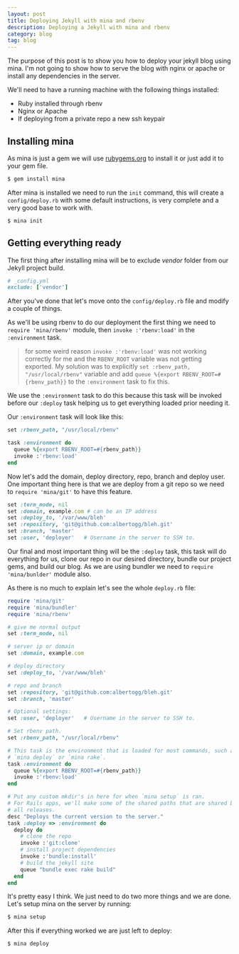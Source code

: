 ```yaml
---
layout: post
title: Deploying Jekyll with mina and rbenv
description: Deploying a Jekyll with mina and rbenv
category: blog
tag: blog
---
```


The purpose of this post is to show you how to deploy your jekyll blog using
mina. I'm not going to show how to serve the blog with nginx or apache or
install any dependencies in the server.

We'll need to have a running machine with the following things installed:

- Ruby installed through rbenv
- Nginx or Apache
- If deploying from a private repo a new ssh keypair

## Installing mina

As mina is just a gem we will use [rubygems.org][rubygems] to install it or just add it to
your gem file.

```bash
$ gem install mina
```

After mina is installed we need to run the `init` command, this will create a
`config/deploy.rb` with some default instructions, is very complete and a very
good base to work with.

```bash
$ mina init
```

## Getting everything ready

The first thing after installing mina will be to exclude _vendor_ folder from
our Jekyll project build.

```ruby
# _config.yml
exclude: ['vendor']
```

After you've done that let's move onto the `config/deploy.rb` file and modify
a couple of things.

As we'll be using rbenv to do our deployment the first thing we need to `require 'mina/rbenv'` module, then `invoke :'rbenv:load'`
in the `:environment` task.

> for some weird reason `invoke :'rbenv:load'` was not working correctly for me
> and the `RBENV_ROOT` variable was not getting exported. My solution was to
> explicitly `set :rbenv_path, "/usr/local/rbenv"` variable and add `queue
> %{export RBENV_ROOT=#{rbenv_path}}` to the `:environment` task to fix this.

We use the `:environment` task to do this because this task will be invoked
before our `:deploy` task helping us to get everything loaded prior needing
it.

Our `:environment` task will look like this:

```ruby
set :rbenv_path, "/usr/local/rbenv"

task :environment do
  queue %{export RBENV_ROOT=#{rbenv_path}}
  invoke :'rbenv:load'
end
```

Now let's add the domain, deploy directory, repo, branch and deploy user. One
important thing here is that we are deploy from a git repo so we need to
`require 'mina/git'` to have this feature.

```ruby
set :term_mode, nil
set :domain, example.com # can be an IP address
set :deploy_to, '/var/www/bleh'
set :repository, 'git@github.com:albertogg/bleh.git'
set :branch, 'master'
set :user, 'deployer'   # Username in the server to SSH to.
```

Our final and most important thing will be the `:deploy` task, this task will
do everything for us, clone our repo in our desired directory, bundle our
project gems, and build our blog. As we are using bundler we need to
`require 'mina/bunlder'` module also.

As there is no much to explain let's see the whole `deploy.rb` file:

```ruby
require 'mina/git'
require 'mina/bundler'
require 'mina/rbenv'

# give me normal output
set :term_mode, nil

# server ip or domain
set :domain, example.com

# deploy directory
set :deploy_to, '/var/www/bleh'

# repo and branch
set :repository, 'git@github.com:albertogg/bleh.git'
set :branch, 'master'

# Optional settings:
set :user, 'deployer'   # Username in the server to SSH to.

# Set rbenv path.
set :rbenv_path, "/usr/local/rbenv"

# This task is the environment that is loaded for most commands, such as
# `mina deploy` or `mina rake`.
task :environment do
  queue %{export RBENV_ROOT=#{rbenv_path}}
  invoke :'rbenv:load'
end

# Put any custom mkdir's in here for when `mina setup` is ran.
# For Rails apps, we'll make some of the shared paths that are shared between
# all releases.
desc "Deploys the current version to the server."
task :deploy => :environment do
  deploy do
    # clone the repo
    invoke :'git:clone'
    # install project dependencies
    invoke :'bundle:install'
    # build the jekyll site
    queue "bundle exec rake build"
  end
end
```

It's pretty easy I think. We just need to do two more things and we are done.
Let's setup mina on the server by running:

```bash
$ mina setup
```

After this if everything worked we are just left to deploy:

```bash
$ mina deploy
```

[rubygems]: http://rubygems.org/
